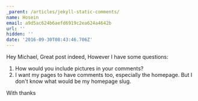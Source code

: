 ```yaml
---
_parent: /articles/jekyll-static-comments/
name: Hosein
email: a9d5ac624b6aefd6919c2ea624a4642b
url: ''
hidden: ''
date: '2016-09-30T08:43:46.706Z'
---
```


Hey Michael, Great post indeed, However I have some questions:

1. How would you include pictures in your comments?
2. I want my pages to have comments too, especially the homepage. But I don't
   know what would be my homepage slug.

With thanks
